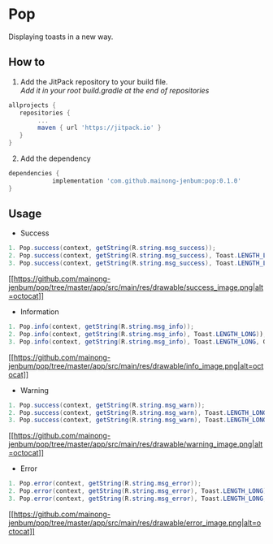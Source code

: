 # Pop

Displaying toasts in a new way.

## How to

1. Add the JitPack repository to your build file.\
*Add it in your root build.gradle at the end of repositories*


```gradle
allprojects {
   repositories {
        ...
	    maven { url 'https://jitpack.io' }
   }
}
```

2. Add the dependency

```gradle
dependencies {
	        implementation 'com.github.mainong-jenbum:pop:0.1.0'
}

```

## Usage

* Success
```java
1. Pop.success(context, getString(R.string.msg_success));
2. Pop.success(context, getString(R.string.msg_success), Toast.LENGTH_LONG));
3. Pop.success(context, getString(R.string.msg_success), Toast.LENGTH_LONG, Gravity.TOP));
```
[[https://github.com/mainong-jenbum/pop/tree/master/app/src/main/res/drawable/success_image.png|alt=octocat]]

* Information
```java
1. Pop.info(context, getString(R.string.msg_info));
2. Pop.info(context, getString(R.string.msg_info), Toast.LENGTH_LONG));
3. Pop.info(context, getString(R.string.msg_info), Toast.LENGTH_LONG, Gravity.TOP));
```
[[https://github.com/mainong-jenbum/pop/tree/master/app/src/main/res/drawable/info_image.png|alt=octocat]]


* Warning
```java
1. Pop.success(context, getString(R.string.msg_warn));
2. Pop.success(context, getString(R.string.msg_warn), Toast.LENGTH_LONG));
3. Pop.success(context, getString(R.string.msg_warn), Toast.LENGTH_LONG, Gravity.TOP));
```
[[https://github.com/mainong-jenbum/pop/tree/master/app/src/main/res/drawable/warning_image.png|alt=octocat]]

* Error
```java
1. Pop.error(context, getString(R.string.msg_error));
2. Pop.error(context, getString(R.string.msg_error), Toast.LENGTH_LONG));
3. Pop.error(context, getString(R.string.msg_error), Toast.LENGTH_LONG, Gravity.TOP));
```
[[https://github.com/mainong-jenbum/pop/tree/master/app/src/main/res/drawable/error_image.png|alt=octocat]]
